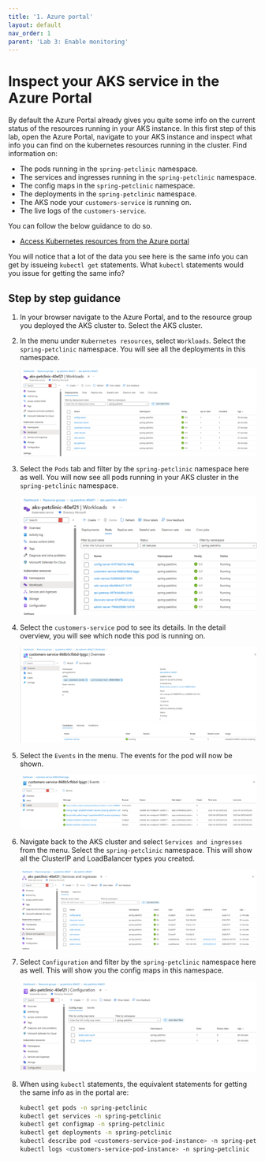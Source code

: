 ```yaml
---
title: '1. Azure portal'
layout: default
nav_order: 1
parent: 'Lab 3: Enable monitoring'
---
```


# Inspect your AKS service in the Azure Portal

By default the Azure Portal already gives you quite some info on the current status of the resources running in your AKS instance. In this first step of this lab, open the Azure Portal, navigate to your AKS instance and inspect what info you can find on the kubernetes resources running in the cluster. Find information on: 

- The pods running in the `spring-petclinic` namespace.
- The services and ingresses running in the `spring-petclinic` namespace.
- The config maps in the `spring-petclinic` namespace.
- The deployments in the `spring-petclinic` namespace.
- The AKS node your `customers-service` is running on.
- The live logs of the `customers-service`.

You can follow the below guidance to do so.

- [Access Kubernetes resources from the Azure portal](https://learn.microsoft.com/azure/aks/kubernetes-portal?tabs=azure-cli)

You will notice that a lot of the data you see here is the same info you can get by issueing `kubectl get` statements. What `kubectl` statements would you issue for getting the same info?

## Step by step guidance

1. In your browser navigate to the Azure Portal, and to the resource group you deployed the AKS cluster to. Select the AKS cluster.

1. In the menu under `Kubernetes resources`, select `Workloads`. Select the `spring-petclinic` namespace. You will see all the deployments in this namespace.

   ![deployments](../../images/deployments.png)

1. Select the `Pods` tab and filter by the `spring-petclinic` namespace here as well. You will now see all pods running in your AKS cluster in the `spring-petclinic` namespace.

   ![pods](../../images/pods.png)

1. Select the `customers-service` pod to see its details. In the detail overview, you will see which node this pod is running on.

   ![customers-service](../../images/customers-service.png)

1. Select the `Events` in the menu. The events for the pod will now be shown.

   ![events](../../images/events.png)

1. Navigate back to the AKS cluster and select `Services and ingresses` from the menu. Select the `spring-petclinic` namespace. This will show all the ClusterIP and LoadBalancer types you created.

   ![ingress](../../images/ingress.png)

1. Select `Configuration` and filter by the `spring-petclinic` namespace here as well. This will show you the config maps in this namespace.

   ![config-map](../../images/config-map.png)

1. When using `kubectl` statements, the equivalent statements for getting the same info as in the portal are:

   ```bash
   kubectl get pods -n spring-petclinic
   kubectl get services -n spring-petclinic
   kubectl get configmap -n spring-petclinic
   kubectl get deployments -n spring-petclinic
   kubectl describe pod <customers-service-pod-instance> -n spring-petclinic
   kubectl logs <customers-service-pod-instance> -n spring-petclinic
   ```
